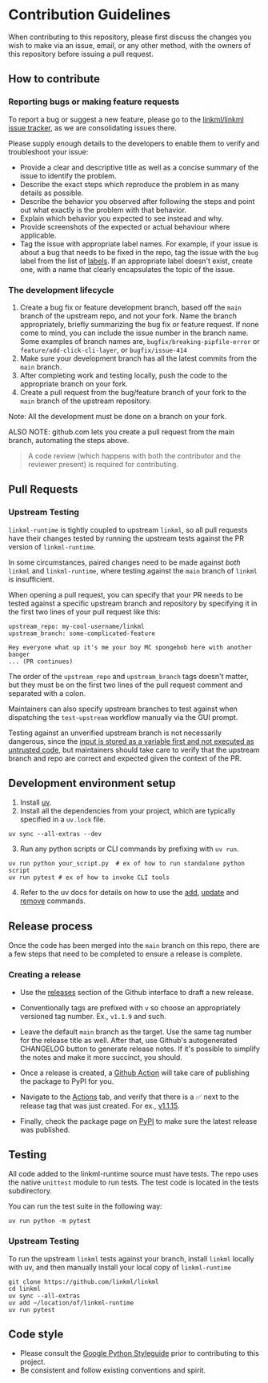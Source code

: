 # Contribution Guidelines

When contributing to this repository, please first discuss the changes you wish to make via an issue, email, or any other method, with the owners of this repository before issuing a pull request.

## How to contribute

### Reporting bugs or making feature requests

To report a bug or suggest a new feature, please go to the [linkml/linkml issue tracker](https://github.com/linkml/linkml/issues), as we are
consolidating issues there.

Please supply enough details to the developers to enable them to verify and troubleshoot your issue:

* Provide a clear and descriptive title as well as a concise summary of the issue to identify the problem.
* Describe the exact steps which reproduce the problem in as many details as possible.
* Describe the behavior you observed after following the steps and point out what exactly is the problem with that behavior.
* Explain which behavior you expected to see instead and why.
* Provide screenshots of the expected or actual behaviour where applicable.
* Tag the issue with appropriate label names. For example, if your issue is about a bug that needs to be fixed in the repo, tag the issue with the `bug` label from the list of [labels](https://github.com/linkml/linkml-runtime/labels). If an appropriate label doesn't exist, create one, with a name that clearly encapsulates the topic of the issue.

### The development lifecycle

1. Create a bug fix or feature development branch, based off the `main` branch of the upstream repo, and not your fork. Name the branch appropriately, briefly summarizing the bug fix or feature request. If none come to mind, you can include the issue number in the branch name. Some examples of branch names are, `bugfix/breaking-pipfile-error` or `feature/add-click-cli-layer`, or `bugfix/issue-414`
2. Make sure your development branch has all the latest commits from the `main` branch.
3. After completing work and testing locally, push the code to the appropriate branch on your fork.
4. Create a pull request from the bug/feature branch of your fork to the `main` branch of the upstream repository.

Note: All the development must be done on a branch on your fork.

ALSO NOTE: github.com lets you create a pull request from the main branch, automating the steps above.

> A code review (which happens with both the contributor and the reviewer present) is required for contributing.

## Pull Requests

### Upstream Testing

`linkml-runtime` is tightly coupled to upstream `linkml`,
so all pull requests have their changes tested by running the upstream tests
against the PR version of `linkml-runtime`.

In some circumstances, paired changes need to be made against *both*
`linkml` and `linkml-runtime`, where testing against the `main` branch
of `linkml` is insufficient.

When opening a pull request, you can specify that your PR needs to be
tested against a specific upstream branch and repository by specifying it
in the first two lines of your pull request like this:

```
upstream_repo: my-cool-username/linkml
upstream_branch: some-complicated-feature

Hey everyone what up it's me your boy MC spongebob here with another banger
... (PR continues)
```

The order of the `upstream_repo` and `upstream_branch` tags doesn't matter,
but they must be on the first two lines of the pull request comment and separated with a colon.

Maintainers can also specify upstream branches to test against when
dispatching the `test-upstream` workflow manually via the GUI prompt.

Testing against an unverified upstream branch is not necessarily dangerous,
since the [input is stored as a variable first and not executed as untrusted code](https://docs.github.com/en/actions/security-for-github-actions/security-guides/security-hardening-for-github-actions#using-an-intermediate-environment-variable),
but maintainers should take care to verify that the upstream branch and repo
are correct and expected given the context of the PR.

## Development environment setup

1. Install [uv](https://docs.astral.sh/uv/getting-started/installation/).
2. Install all the dependencies from your project, which are typically specified in a `uv.lock` file.

```
uv sync --all-extras --dev
```

3. Run any python scripts or CLI commands by prefixing with `uv run`.

```
uv run python your_script.py  # ex of how to run standalone python script
uv run pytest # ex of how to invoke CLI tools
```

4. Refer to the uv docs for details on how to use the [add](https://docs.astral.sh/uv/concepts/dependencies/), [update](https://docs.astral.sh/uv/concepts/dependencies/#updating-dependencies) and
[remove](https://docs.astral.sh/uv/concepts/dependencies/#removing-dependencies) commands.
## Release process

Once the code has been merged into the `main` branch on this repo, there are a few steps that need to be completed to ensure a release is complete.

### Creating a release

* Use the [releases](https://github.com/linkml/linkml-runtime/releases) section of the Github interface to draft a new release.
* Conventionally tags are prefixed with `v` so choose an appropriately versioned tag number. Ex., `v1.1.9` and such.
* Leave the default `main` branch as the target. Use the same tag number for the release title as well. After that, use Github's autogenerated CHANGELOG button to generate release notes. If it's possible to simplify the notes and make it more succinct, you should.
* Once a release is created, a [Github Action](.github/workflows/pypi-publish.yaml) will take care of publishing the package to PyPI for you.

* Navigate to the [Actions](https://github.com/linkml/linkml-runtime/actions) tab, and verify that there is a ✅ next to the release tag that was just created. For ex., [v1.1.15](https://github.com/linkml/linkml-runtime/actions/runs/1656285916).
* Finally, check the package page on [PyPI](https://pypi.org/project/linkml-runtime/) to make sure the latest release was published.

## Testing

All code added to the linkml-runtime source must have tests. The repo uses the native `unittest` module to run tests. The test code is located in the tests subdirectory.

You can run the test suite in the following way:

```
uv run python -m pytest
```

### Upstream Testing

To run the upstream `linkml` tests against your branch,
install `linkml` locally with uv, and then manually install your
local copy of `linkml-runtime`

```shell
git clone https://github.com/linkml/linkml
cd linkml
uv sync --all-extras
uv add ~/location/of/linkml-runtime
uv run pytest
```

## Code style

- Please consult the [Google Python Styleguide](https://google.github.io/styleguide/pyguide.html) prior to contributing to this project.
- Be consistent and follow existing conventions and spirit.
